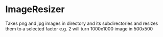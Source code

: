 # ImageResizer
Takes png and jpg images in directory and its subdirectories and resizes them to a selected factor
e.g. 2 will turn 1000x1000 image in 500x500
